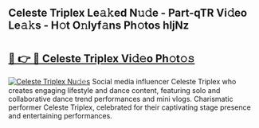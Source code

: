 ## Celeste Triplex Le𝚊𝚔ed N𝚞𝚍e - Part-qTR Vi𝚍eo Le𝚊𝚔s - H𝚘t O𝚗lyf𝚊ns Ph𝚘tos hljNz

# <h2><a href="http://hffu90.feru.top/?c=Celeste+Triplex">🔗 👉 🔴 Celeste Triplex Vi𝚍𝚎o Ph𝚘t𝚘𝚜</a></h2>

[![Celeste Triplex Nu𝚍𝚎s](https://i.imgur.com/0TWrTi3.gif)](http://hffu90.feru.top/?c=Celeste+Triplex)
Social media influencer Celeste Triplex who creates engaging lifestyle and dance content, featuring solo and collaborative dance trend performances and mini vlogs. Charismatic performer Celeste Triplex, celebrated for their captivating stage presence and entertaining performances. 

